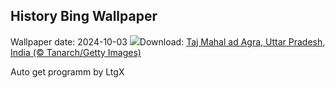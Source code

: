 ## History Bing Wallpaper
Wallpaper date: 2024-10-03
![](https://www.bing.com/th?id=OHR.TajMahalReflection_IT-IT1242921978_UHD.jpg&w=1000)Download: [Taj Mahal ad Agra, Uttar Pradesh, India (© Tanarch/Getty Images)](https://www.bing.com/th?id=OHR.TajMahalReflection_IT-IT1242921978_UHD.jpg)

Auto get programm by LtgX
